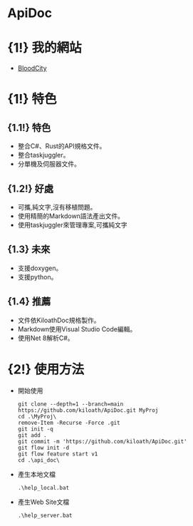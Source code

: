 # ApiDoc
# {1!} 我的網站
* [BloodCity](https://bloodcity.netlify.app/)
# {1!} 特色
## {1.1!} 特色
* 整合C#、Rust的API規格文件。
* 整合taskjuggler。
* 分單機及伺服器文件。
## {1.2!} 好處
* 可攜,純文字,沒有移植問題。
* 使用精簡的Markdown語法產出文件。 
* 使用taskjuggler來管理專案,可攜純文字
## {1.3} 未來
* 支援doxygen。
* 支援python。
## {1.4} 推薦
* 文件依KiloathDoc規格製作。
* Markdown使用Visual Studio Code編輯。
* 使用Net 8解析C#。
# {2!} 使用方法
* 開始使用
  ```
  git clone --depth=1 --branch=main https://github.com/kiloath/ApiDoc.git MyProj
  cd .\MyProj\
  remove-Item -Recurse -Force .git
  git init -q
  git add .
  git commit -m 'https://github.com/kiloath/ApiDoc.git'
  git flow init -d
  git flow feature start v1
  cd .\api_doc\
  ```
* 產生本地文檔
  ```
  .\help_local.bat
  ```
* 產生Web Site文檔  
  ```
  .\help_server.bat
  ```
